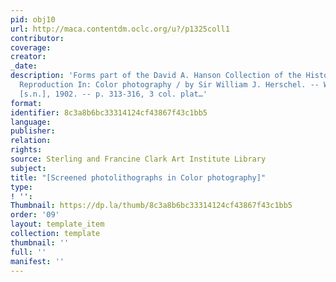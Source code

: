 ```yaml
---
pid: obj10
url: http://maca.contentdm.oclc.org/u?/p1325coll1
contributor: 
coverage: 
creator: 
_date: 
description: 'Forms part of the David A. Hanson Collection of the History of Photomechanical
  Reproduction In: Color photography / by Sir William J. Herschel. -- Washington :
  [s.n.], 1902. -- p. 313-316, 3 col. plat…'
format: 
identifier: 8c3a8b6bc33314124cf43867f43c1bb5
language: 
publisher: 
relation: 
rights: 
source: Sterling and Francine Clark Art Institute Library
subject: 
title: "[Screened photolithographs in Color photography]"
type: 
! '': 
Thumbnail: https://dp.la/thumb/8c3a8b6bc33314124cf43867f43c1bb5
order: '09'
layout: template_item
collection: template
thumbnail: ''
full: ''
manifest: ''
---
```

